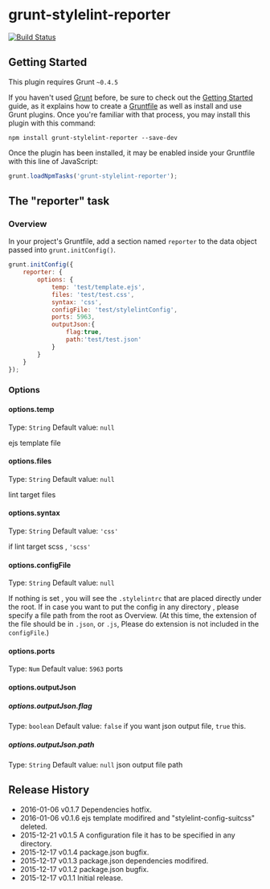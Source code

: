 # grunt-stylelint-reporter
[![Build Status](https://travis-ci.org/35n139e/grunt-stylelint-reporter.svg?branch=master)](https://travis-ci.org/35n139e/grunt-stylelint-reporter)

## Getting Started
This plugin requires Grunt `~0.4.5`

If you haven't used [Grunt](http://gruntjs.com/) before, be sure to check out the [Getting Started](http://gruntjs.com/getting-started) guide, as it explains how to create a [Gruntfile](http://gruntjs.com/sample-gruntfile) as well as install and use Grunt plugins. Once you're familiar with that process, you may install this plugin with this command:

```shell
npm install grunt-stylelint-reporter --save-dev
```

Once the plugin has been installed, it may be enabled inside your Gruntfile with this line of JavaScript:

```js
grunt.loadNpmTasks('grunt-stylelint-reporter');
```

## The "reporter" task

### Overview
In your project's Gruntfile, add a section named `reporter` to the data object passed into `grunt.initConfig()`.

```js
grunt.initConfig({
	reporter: {
		options: {
			temp: 'test/template.ejs',
			files: 'test/test.css',
			syntax: 'css',
			configFile: 'test/stylelintConfig',
			ports: 5963,
			outputJson:{
				flag:true,
				path:'test/test.json'
			}
		}
	}
});
```

### Options

#### options.temp
Type: `String`
Default value: `null`

ejs template file

#### options.files
Type: `String`
Default value: `null`

lint target files

#### options.syntax
Type: `String`
Default value: `'css'`

if lint target scss , `'scss'`

#### options.configFile
Type: `String`
Default value: `null`

If nothing is set , you will see the `.stylelintrc` that are placed directly under the root.
If in case you want to put the config in any directory , please specify a file path from the root as Overview.
(At this time, the extension of the file should be in `.json`, or `.js`, Please do extension is not included in the `configFile`.)

#### options.ports
Type: `Num`
Default value: `5963`
ports

#### options.outputJson

##### options.outputJson.flag
Type: `boolean`
Default value: `false`
if you want json output file,  `true` this.

##### options.outputJson.path
Type: `String`
Default value: `null`
json output file path

## Release History
* 2016-01-06 v0.1.7 Dependencies hotfix.
* 2016-01-06 v0.1.6 ejs template modifired and "stylelint-config-suitcss" deleted.
* 2015-12-21 v0.1.5 A configuration file it has to be specified in any directory.
* 2015-12-17 v0.1.4 package.json bugfix.
* 2015-12-17 v0.1.3 package.json dependencies modifired.
* 2015-12-17 v0.1.2 package.json bugfix.
* 2015-12-17 v0.1.1 Initial release.

